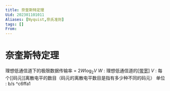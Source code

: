 ```yaml
---
title: 奈奎斯特定理
Uid: 202301101011
Aliases: [Nyquist,奈氏准则]
tags: []
From: 
---
```

# 奈奎斯特定理
理想低通信道下的极限数据传输率 = $2W\log_2{V}$
$W$ : 理想低通信道的[[带宽]](Hz)
$V$ : 每个[[码元]]离散电平的数目（码元的离散电平数目是指有多少种不同的码元）
单位 : b/s
^c6ffa1


